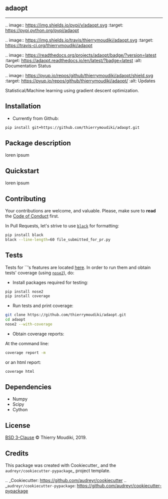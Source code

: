 adaopt
--------

<hr>

.. image:: https://img.shields.io/pypi/v/adaopt.svg
        :target: https://pypi.python.org/pypi/adaopt

.. image:: https://img.shields.io/travis/thierrymoudiki/adaopt.svg
        :target: https://travis-ci.org/thierrymoudiki/adaopt

.. image:: https://readthedocs.org/projects/adaopt/badge/?version=latest
        :target: https://adaopt.readthedocs.io/en/latest/?badge=latest
        :alt: Documentation Status


.. image:: https://pyup.io/repos/github/thierrymoudiki/adaopt/shield.svg
     :target: https://pyup.io/repos/github/thierrymoudiki/adaopt/
     :alt: Updates

Statistical/Machine learning using gradient descent optimization. 

Installation
-------

- Currently from Github:

```bash
pip install git+https://github.com/thierrymoudiki/adaopt.git
```

Package description
-------

loren ipsum

Quickstart
-------

loren ipsum

Contributing
-------

Your contributions are welcome, and valuable. Please, make sure to __read__ the [Code of Conduct](CONTRIBUTING.md) first.

In Pull Requests, let's strive to use [`black`](https://black.readthedocs.io/en/stable/) for formatting: 

```bash
pip install black
black --line-length=60 file_submitted_for_pr.py
```

Tests
-------

Tests for ``'s features are located [here](adaopt/tests). In order to run them and obtain tests' coverage (using [`nose2`](https://nose2.readthedocs.io/en/latest/)), do: 

- Install packages required for testing: 

```bash
pip install nose2
pip install coverage
```

- Run tests and print coverage:

```bash
git clone https://github.com/thierrymoudiki/adaopt.git
cd adaopt
nose2 --with-coverage
```

- Obtain coverage reports:

At the command line:

```bash
coverage report -m
```

or an html report:

```bash
coverage html
```



Dependencies 
-------

- Numpy
- Scipy
- Cython


License
-------

[BSD 3-Clause](LICENSE) © Thierry Moudiki, 2019. 



Credits
-------

This package was created with Cookiecutter_ and the `audreyr/cookiecutter-pypackage`_ project template.

.. _Cookiecutter: https://github.com/audreyr/cookiecutter
.. _`audreyr/cookiecutter-pypackage`: https://github.com/audreyr/cookiecutter-pypackage
